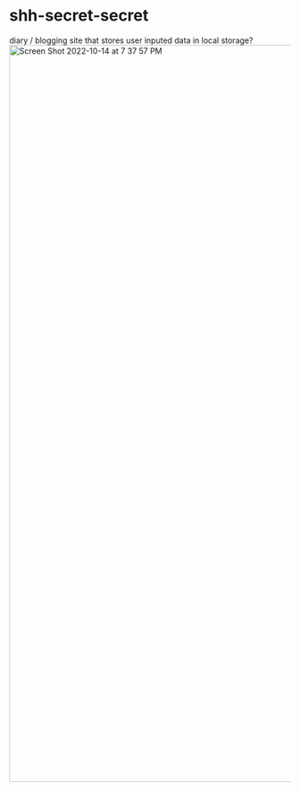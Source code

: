 # shh-secret-secret
diary / blogging site that stores user inputed data in local storage?
<img width="1319" alt="Screen Shot 2022-10-14 at 7 37 57 PM" src="https://user-images.githubusercontent.com/106720762/195961069-17a663b1-1872-4c79-a877-4e5506cf89f5.png">
